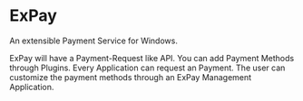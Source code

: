 # ExPay
An extensible Payment Service for Windows. 

ExPay will have a Payment-Request like API. You can add Payment Methods through Plugins. Every Application can request an Payment. The user can customize the payment methods through an ExPay Management Application.
